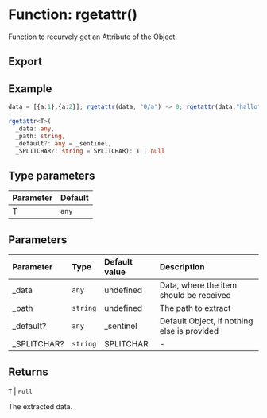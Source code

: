 # Function: rgetattr()

Function to recurvely get an Attribute of the Object.

## Export

## Example

```ts
data = [{a:1},{a:2}]; rgetattr(data, "0/a") -> 0; rgetattr(data,"hallo", "default") -> "default"
```

```ts
rgetattr<T>(
  _data: any,
  _path: string,
  _default?: any = _sentinel,
  _SPLITCHAR?: string = SPLITCHAR): T | null
```

## Type parameters

| Parameter | Default |
| :-------- | :------ |
| T         | `any`   |

## Parameters

| Parameter    | Type     | Default value | Description                                 |
| :----------- | :------- | :------------ | :------------------------------------------ |
| \_data       | `any`    | undefined     | Data, where the item should be received     |
| \_path       | `string` | undefined     | The path to extract                         |
| \_default?   | `any`    | \_sentinel    | Default Object, if nothing else is provided |
| \_SPLITCHAR? | `string` | SPLITCHAR     | -                                           |

## Returns

`T` \| `null`

The extracted data.
